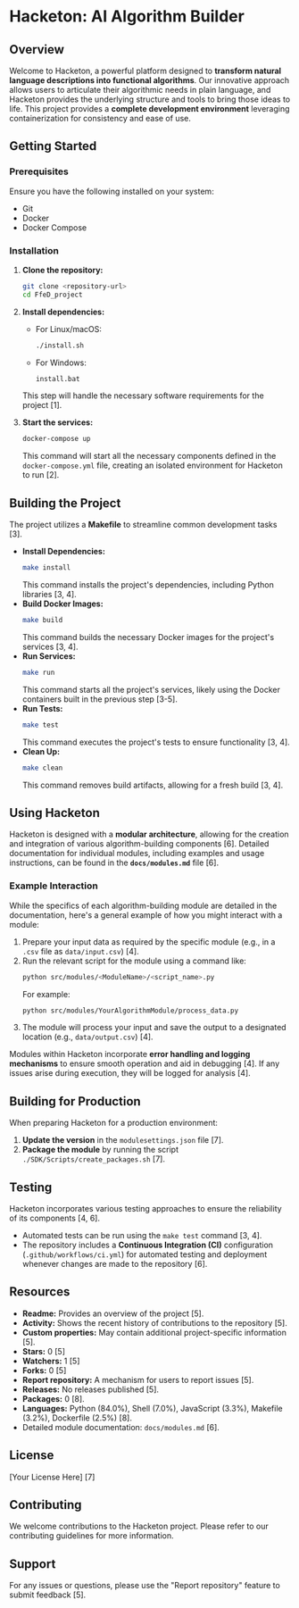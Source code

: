
# Hacketon: AI Algorithm Builder

## Overview

Welcome to Hacketon, a powerful platform designed to **transform natural language descriptions into functional algorithms**. Our innovative approach allows users to articulate their algorithmic needs in plain language, and Hacketon provides the underlying structure and tools to bring those ideas to life. This project provides a **complete development environment** leveraging containerization for consistency and ease of use.

## Getting Started

### Prerequisites

Ensure you have the following installed on your system:

*   Git
*   Docker
*   Docker Compose

### Installation

1.  **Clone the repository:**
    ```bash
    git clone <repository-url>
    cd FfeD_project
    ```
2.  **Install dependencies:**
    *   For Linux/macOS:
        ```bash
        ./install.sh
        ```
    *   For Windows:
        ```bash
        install.bat
        ```
    This step will handle the necessary software requirements for the project [1].

3.  **Start the services:**
    ```bash
    docker-compose up
    ```
    This command will start all the necessary components defined in the `docker-compose.yml` file, creating an isolated environment for Hacketon to run [2].

## Building the Project

The project utilizes a **Makefile** to streamline common development tasks [3].

*   **Install Dependencies:**
    ```bash
    make install
    ```
    This command installs the project's dependencies, including Python libraries [3, 4].
*   **Build Docker Images:**
    ```bash
    make build
    ```
    This command builds the necessary Docker images for the project's services [3, 4].
*   **Run Services:**
    ```bash
    make run
    ```
    This command starts all the project's services, likely using the Docker containers built in the previous step [3-5].
*   **Run Tests:**
    ```bash
    make test
    ```
    This command executes the project's tests to ensure functionality [3, 4].
*   **Clean Up:**
    ```bash
    make clean
    ```
    This command removes build artifacts, allowing for a fresh build [3, 4].

## Using Hacketon

Hacketon is designed with a **modular architecture**, allowing for the creation and integration of various algorithm-building components [6]. Detailed documentation for individual modules, including examples and usage instructions, can be found in the **`docs/modules.md`** file [6].

### Example Interaction

While the specifics of each algorithm-building module are detailed in the documentation, here's a general example of how you might interact with a module:

1.  Prepare your input data as required by the specific module (e.g., in a `.csv` file as `data/input.csv`) [4].
2.  Run the relevant script for the module using a command like:
    ```bash
    python src/modules/<ModuleName>/<script_name>.py
    ```
    For example:
    ```bash
    python src/modules/YourAlgorithmModule/process_data.py
    ```
3.  The module will process your input and save the output to a designated location (e.g., `data/output.csv`) [4].

Modules within Hacketon incorporate **error handling and logging mechanisms** to ensure smooth operation and aid in debugging [4]. If any issues arise during execution, they will be logged for analysis [4].

## Building for Production

When preparing Hacketon for a production environment:

1.  **Update the version** in the `modulesettings.json` file [7].
2.  **Package the module** by running the script `./SDK/Scripts/create_packages.sh` [7].

## Testing

Hacketon incorporates various testing approaches to ensure the reliability of its components [4, 6].

*   Automated tests can be run using the `make test` command [3, 4].
*   The repository includes a **Continuous Integration (CI)** configuration (`.github/workflows/ci.yml`) for automated testing and deployment whenever changes are made to the repository [6].

## Resources

*   **Readme:** Provides an overview of the project [5].
*   **Activity:** Shows the recent history of contributions to the repository [5].
*   **Custom properties:** May contain additional project-specific information [5].
*   **Stars:** 0 [5]
*   **Watchers:** 1 [5]
*   **Forks:** 0 [5]
*   **Report repository:** A mechanism for users to report issues [5].
*   **Releases:** No releases published [5].
*   **Packages:** 0 [8].
*   **Languages:** Python (84.0%), Shell (7.0%), JavaScript (3.3%), Makefile (3.2%), Dockerfile (2.5%) [8].
*   Detailed module documentation: `docs/modules.md` [6].

## License

[Your License Here] [7]

## Contributing

We welcome contributions to the Hacketon project. Please refer to our contributing guidelines for more information.

## Support

For any issues or questions, please use the "Report repository" feature to submit feedback [5].
